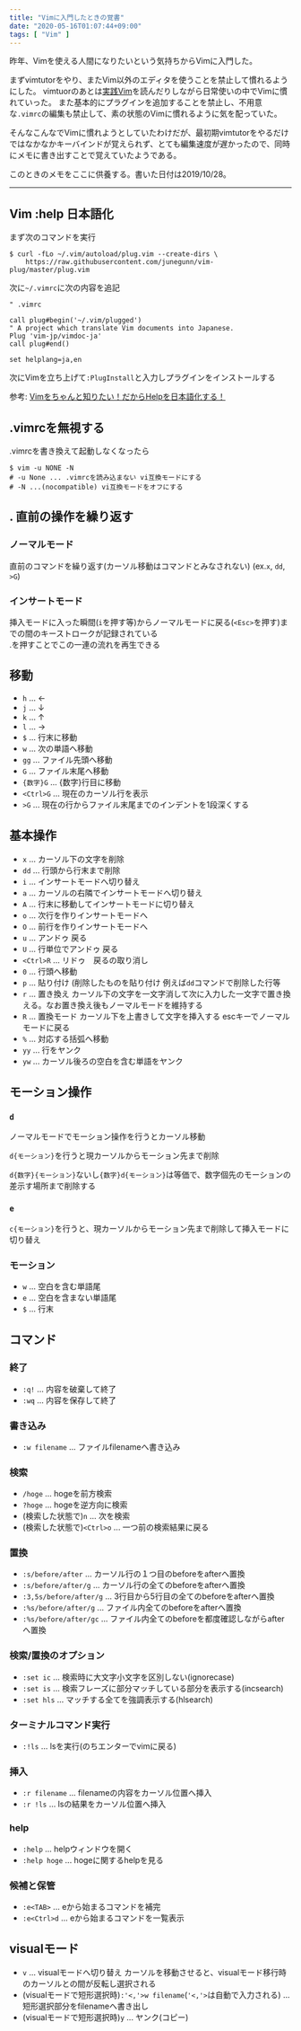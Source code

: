 ```yaml
---
title: "Vimに入門したときの覚書"
date: "2020-05-16T01:07:44+09:00"
tags: [ "Vim" ]
---
```


昨年、Vimを使える人間になりたいという気持ちからVimに入門した。

まずvimtutorをやり、またVim以外のエディタを使うことを禁止して慣れるようにした。
vimtuorのあとは[実践Vim](https://www.amazon.co.jp/dp/B00HWLJI3U/ref=dp-kindle-redirect?_encoding=UTF8&btkr=1)を読んだりしながら日常使いの中でVimに慣れていった。
また基本的にプラグインを追加することを禁止し、不用意な`.vimrc`の編集も禁止して、素の状態のVimに慣れるように気を配っていた。

そんなこんなでVimに慣れようとしていたわけだが、最初期vimtutorをやるだけではなかなかキーバインドが覚えられず、とても編集速度が遅かったので、同時にメモに書き出すことで覚えていたようである。

このときのメモをここに供養する。書いた日付は2019/10/28。

<hr/>

## Vim :help 日本語化

まず次のコマンドを実行

```shell
$ curl -fLo ~/.vim/autoload/plug.vim --create-dirs \
    https://raw.githubusercontent.com/junegunn/vim-plug/master/plug.vim
```

次に`~/.vimrc`に次の内容を追記

```vim
" .vimrc

call plug#begin('~/.vim/plugged')
" A project which translate Vim documents into Japanese.
Plug 'vim-jp/vimdoc-ja'
call plug#end()

set helplang=ja,en
```

次にVimを立ち上げて`:PlugInstall`と入力しプラグインをインストールする

参考: [Vimをちゃんと知りたい！だからHelpを日本語化する！](https://qiita.com/issuy/items/919d76ac1b94dc56a77e)

## .vimrcを無視する

.vimrcを書き換えて起動しなくなったら

```shell
$ vim -u NONE -N
# -u None ... .vimrcを読み込まない vi互換モードにする
# -N ...(nocompatible) vi互換モードをオフにする
```

## . 直前の操作を繰り返す

### ノーマルモード

直前のコマンドを繰り返す(カーソル移動はコマンドとみなされない) (ex.`x`, `dd`, `>G`)

### インサートモード

挿入モードに入った瞬間(`i`を押す等)からノーマルモードに戻る(`<Esc>`を押す)までの間のキーストロークが記録されている  
.を押すことでこの一連の流れを再生できる

## 移動

- `h` ... ←
- `j` ... ↓
- `k` ... ↑
- `l` ... →
- `$` ... 行末に移動
- `w` ... 次の単語へ移動
- `gg` ... ファイル先頭へ移動
- `G` ... ファイル末尾へ移動
- `{数字}G` ... {数字}行目に移動
- `<Ctrl>G` ... 現在のカーソル行を表示
- `>G` ... 現在の行からファイル末尾までのインデントを1段深くする

## 基本操作

- `x` ... カーソル下の文字を削除
- `dd` ... 行頭から行末まで削除
- `i` ... インサートモードへ切り替え
- `a` ... カーソルの右隣でインサートモードへ切り替え
- `A` ... 行末に移動してインサートモードに切り替え
- `o` ... 次行を作りインサートモードへ
- `O` ... 前行を作りインサートモードへ
- `u` ... アンドゥ 戻る
- `U` ... 行単位でアンドゥ 戻る
- `<Ctrl>R` ... リドゥ　戻るの取り消し
- `0` ... 行頭へ移動
- `p` ... 貼り付け (削除したものを貼り付け 例えば`dd`コマンドで削除した行等
- `r` ... 置き換え カーソル下の文字を一文字消して次に入力した一文字で置き換える。なお置き換え後もノーマルモードを維持する
- `R` ... 置換モード カーソル下を上書きして文字を挿入する escキーでノーマルモードに戻る
- `%` ... 対応する括弧へ移動
- `yy` ... 行をヤンク
- `yw` ... カーソル後ろの空白を含む単語をヤンク

## モーション操作

### `d`

ノーマルモードでモーション操作を行うとカーソル移動

`d{モーション}`を行うと現カーソルからモーション先まで削除

`d{数字}{モーション}`ないし`{数字}d{モーション}`は等価で、数字個先のモーションの差示す場所まで削除する

### `e`

`c{モーション}`を行うと、現カーソルからモーション先まで削除して挿入モードに切り替え

### モーション

- `w` ... 空白を含む単語尾
- `e` ... 空白を含まない単語尾
- `$` ... 行末

## コマンド

### 終了

- `:q!` ... 内容を破棄して終了
- `:wq` ... 内容を保存して終了

### 書き込み

- `:w filename` ... ファイルfilenameへ書き込み

### 検索

- `/hoge` ... hogeを前方検索
- `?hoge` ... hogeを逆方向に検索
- (検索した状態で)`n` ... 次を検索
- (検索した状態で)`<Ctrl>o` ... 一つ前の検索結果に戻る

### 置換

- `:s/before/after` ... カーソル行の１つ目のbeforeをafterへ置換
- `:s/before/after/g` ... カーソル行の全てのbeforeをafterへ置換
- `:3,5s/before/after/g` ... 3行目から5行目の全てのbeforeをafterへ置換
- `:%s/before/after/g` ... ファイル内全てのbeforeをafterへ置換
- `:%s/before/after/gc` ... ファイル内全てのbeforeを都度確認しながらafterへ置換

### 検索/置換のオプション

- `:set ic` ... 検索時に大文字小文字を区別しない(ignorecase)
- `:set is` ... 検索フレーズに部分マッチしている部分を表示する(incsearch)
- `:set hls` ... マッチする全てを強調表示する(hlsearch)

### ターミナルコマンド実行

- `:!ls` ... lsを実行(のちエンターでvimに戻る)

### 挿入

- `:r filename` ... filenameの内容をカーソル位置へ挿入
- `:r !ls` ... lsの結果をカーソル位置へ挿入

### help

- `:help` ... helpウィンドウを開く
- `:help hoge` ... hogeに関するhelpを見る

### 候補と保管
- `:e<TAB>` ... eから始まるコマンドを補完
- `:e<Ctrl>d` ... eから始まるコマンドを一覧表示

## visualモード

- `v` ... visualモードへ切り替え カーソルを移動させると、visualモード移行時のカーソルとの間が反転し選択される
- (visualモードで短形選択時)`:'<,'>w filename`(`'<,'>`は自動で入力される) ... 短形選択部分をfilenameへ書き出し
- (visualモードで短形選択時)`y` ... ヤンク(コピー)

